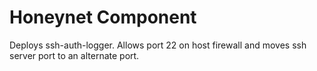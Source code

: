 Honeynet Component
==================

Deploys ssh-auth-logger.  Allows port 22 on host firewall and moves ssh server port to an alternate port.

